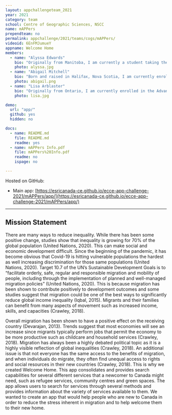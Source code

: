 ```yaml
---
layout: appchallengeteam_2021
year: 2021
category: team
school: Centre of Geographic Sciences, NSCC
name: mAPPers
prependteam: no
permalink: appchallenge/2021/teams/cogs/mAPPers/
videoid: 6EnFMJumueY
appname: Welcome Home
members:
  - name: "Alyssa Edwards"
    bio: "Originally from Manitoba, I am currently a student taking the Advanced GIS Diploma at Center of Geographic Sciences, Nova Scotia Community College. I thoroughly enjoy learning about GIS and how it can be used to solve problems across multiple sectors. I graduated from the University of Manitoba with a B.A. in Geography. Outside of school I enjoy sewing and other crafts as well as camping in the summer."
    photo: alyssa.jpg
  - name: "Abigail Mitchell"
    bio: "Born and raised in Halifax, Nova Scotia, I am currently enrolled in the Advanced Diploma in GIS at the Centre of Geographic Sciences (COGS). I have a background in Biology, with a focus in Landscape Ecology as it relates to Agricultural Landscapes. I am enjoying my time expanding my knowledge in GIS as I am passionate about learning and collaborating with others. In my spare time I love being outdoors, especially by the ocean, while spending time with friends."
    photo: abigail.png
  - name: "Lisa Arblaster"
    bio: "Originally from Ontario, I am currently enrolled in the Advanced Diploma in GIS at the Centre of Geographic Sciences, NSCC. I have a background in meteorology and environmental sciences and am passionate about using geomatics to learn new things, solve problems and share knowledge. I am also a huge animal lover and have been working with horses since childhood. In my free time, I am an avid outdoors person and love hiking and biking."
    photo: lisa.jpg

demo:
  url: "app/"
  github: yes
  hidden: no

docs:
  - name: README.md
    file: README.md
    readme: yes
  - name: mAPPers Info.pdf
    file: mAPPers%20Info.pdf
    readme: no
    ispage: no

---
```


Hosted on GitHub:

- Main app: [https://esricanada-ce.github.io/ecce-app-challenge-2021/mAPPers/app/](https://esricanada-ce.github.io/ecce-app-challenge-2021/mAPPers/app/)

---

## Mission Statement

There are many ways to reduce inequality. While there has been some positive change, studies show that inequality is growing for 70% of the global population (United Nations, 2020). This can make social and economic development difficult. Since the beginning of the pandemic, it has become obvious that Covid-19 is hitting vulnerable populations the hardest as well increasing discrimination for those same populations (United Nations, 2020). Target 10.7 of the UN’s Sustainable Development Goals is to “facilitate orderly, safe, regular and responsible migration and mobility of people, including through the implementation of planned and well-managed migration policies” (United Nations, 2020). This is because migration has been shown to contribute positively to development outcomes and some studies suggest that migration could be one of the best ways to significantly reduce global income inequality (Iqbal, 2015). Migrants and their families can benefit from many aspects of movement such as increased income, skills, and capacities (Crawley, 2018).

Overall migration has been shown to have a positive effect on the receiving country (Devarajan, 2013). Trends suggest that most economies will see an increase since migrants typically perform jobs that permit the economy to be more productive such as childcare and household services (Crawley, 2018). Migration has always been a highly debated political topic as it is a highly visible reflection of global inequalities (Crawley, 2018). An additional issue is that not everyone has the same access to the benefits of migration, and when individuals do migrate, they often find unequal access to rights and social resources in their new countries (Crawley, 2018). This is why we created Welcome Home. This app consolidates and provides search capabilities for several different services that a newcomer to Canada might need, such as refugee services, community centres and green spaces. The app allows users to search for services through several methods and provides information about the variety of services available to them. We wanted to create an app that would help people who are new to Canada in order to reduce the stress inherent in migration and to help welcome them to their new home.

